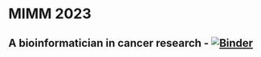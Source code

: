 # MIMM 2023

## A bioinformatician in cancer research - [![Binder](https://mybinder.org/badge_logo.svg)](https://mybinder.org/v2/gh/ElsaClaude/mimm-binder-jupyter/HEAD)
